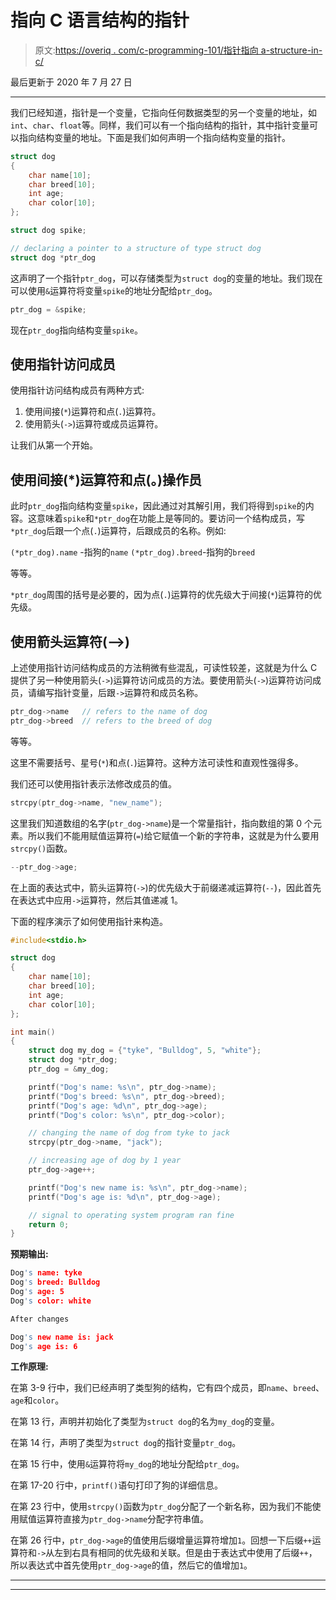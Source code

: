 # 指向 C 语言结构的指针

> 原文:[https://overiq . com/c-programming-101/指针指向 a-structure-in-c/](https://overiq.com/c-programming-101/pointer-to-a-structure-in-c/)

最后更新于 2020 年 7 月 27 日

* * *

我们已经知道，指针是一个变量，它指向任何数据类型的另一个变量的地址，如`int`、`char`、`float`等。同样，我们可以有一个指向结构的指针，其中指针变量可以指向结构变量的地址。下面是我们如何声明一个指向结构变量的指针。

```c
struct dog
{
    char name[10];
    char breed[10];
    int age;
    char color[10];
};

struct dog spike;

// declaring a pointer to a structure of type struct dog
struct dog *ptr_dog

```

这声明了一个指针`ptr_dog`，可以存储类型为`struct dog`的变量的地址。我们现在可以使用`&`运算符将变量`spike`的地址分配给`ptr_dog`。

```c
ptr_dog = &spike;

```

现在`ptr_dog`指向结构变量`spike`。

## 使用指针访问成员

使用指针访问结构成员有两种方式:

1.  使用间接(`*`)运算符和点(`.`)运算符。
2.  使用箭头(`->`)运算符或成员运算符。

让我们从第一个开始。

## 使用间接(*)运算符和点(。)操作员

此时`ptr_dog`指向结构变量`spike`，因此通过对其解引用，我们将得到`spike`的内容。这意味着`spike`和`*ptr_dog`在功能上是等同的。要访问一个结构成员，写`*ptr_dog`后跟一个点(`.`)运算符，后跟成员的名称。例如:

`(*ptr_dog).name` -指狗的`name`
`(*ptr_dog).breed`-指狗的`breed`

等等。

`*ptr_dog`周围的括号是必要的，因为点(`.`)运算符的优先级大于间接(`*`)运算符的优先级。

## 使用箭头运算符(-->)

上述使用指针访问结构成员的方法稍微有些混乱，可读性较差，这就是为什么 C 提供了另一种使用箭头(`->`)运算符访问成员的方法。要使用箭头(`->`)运算符访问成员，请编写指针变量，后跟`->`运算符和成员名称。

```c
ptr_dog->name   // refers to the name of dog
ptr_dog->breed  // refers to the breed of dog

```

等等。

这里不需要括号、星号(`*`)和点(`.`)运算符。这种方法可读性和直观性强得多。

我们还可以使用指针表示法修改成员的值。

```c
strcpy(ptr_dog->name, "new_name");

```

这里我们知道数组的名字(`ptr_dog->name`)是一个常量指针，指向数组的第 0 个元素。所以我们不能用赋值运算符(`=`)给它赋值一个新的字符串，这就是为什么要用`strcpy()`函数。

```c
--ptr_dog->age;

```

在上面的表达式中，箭头运算符(`->`)的优先级大于前缀递减运算符(`--`)，因此首先在表达式中应用`->`运算符，然后其值递减 1。

下面的程序演示了如何使用指针来构造。

```c
#include<stdio.h>

struct dog
{
    char name[10];
    char breed[10];
    int age;
    char color[10];
};

int main()
{
    struct dog my_dog = {"tyke", "Bulldog", 5, "white"};
    struct dog *ptr_dog;
    ptr_dog = &my_dog;

    printf("Dog's name: %s\n", ptr_dog->name);
    printf("Dog's breed: %s\n", ptr_dog->breed);
    printf("Dog's age: %d\n", ptr_dog->age);
    printf("Dog's color: %s\n", ptr_dog->color);

    // changing the name of dog from tyke to jack
    strcpy(ptr_dog->name, "jack");

    // increasing age of dog by 1 year
    ptr_dog->age++;

    printf("Dog's new name is: %s\n", ptr_dog->name);
    printf("Dog's age is: %d\n", ptr_dog->age);

    // signal to operating system program ran fine
    return 0;
}

```

**预期输出:**

```c
Dog's name: tyke
Dog's breed: Bulldog
Dog's age: 5
Dog's color: white

After changes

Dog's new name is: jack
Dog's age is: 6

```

**工作原理:**

在第 3-9 行中，我们已经声明了类型狗的结构，它有四个成员，即`name`、`breed`、`age`和`color`。

在第 13 行，声明并初始化了类型为`struct dog`的名为`my_dog`的变量。

在第 14 行，声明了类型为`struct dog`的指针变量`ptr_dog`。

在第 15 行中，使用`&`运算符将`my_dog`的地址分配给`ptr_dog`。

在第 17-20 行中，`printf()`语句打印了狗的详细信息。

在第 23 行中，使用`strcpy()`函数为`ptr_dog`分配了一个新名称，因为我们不能使用赋值运算符直接为`ptr_dog->name`分配字符串值。

在第 26 行中，`ptr_dog->age`的值使用后缀增量运算符增加`1`。回想一下后缀`++`运算符和`->`从左到右具有相同的优先级和关联。但是由于表达式中使用了后缀`++`，所以表达式中首先使用`ptr_dog->age`的值，然后它的值增加`1`。

* * *

* * *